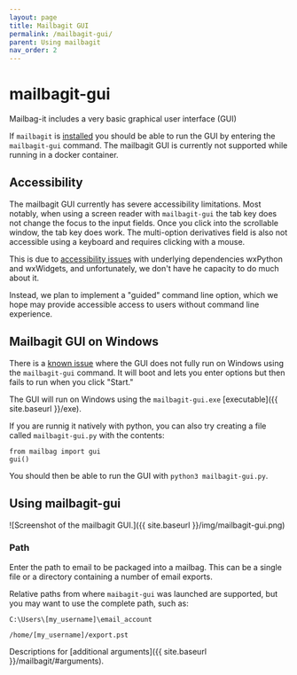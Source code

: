 ```yaml
---
layout: page
title: Mailbagit GUI
permalink: /mailbagit-gui/
parent: Using mailbagit
nav_order: 2
---
```


# mailbagit-gui

Mailbag-it includes a very basic graphical user interface (GUI)

If `mailbagit` is [installed](http://localhost:4000/mailbag/python/) you should be able to run the GUI by entering the `mailbagit-gui` command. The mailbagit GUI is currently not supported while running in a docker container.

## Accessibility

The mailbagit GUI currently has severe accessibility limitations. Most notably, when using a screen reader with `mailbagit-gui` the tab key does not change the focus to the input fields. Once you click into the scrollable window, the tab key does work. The multi-option derivatives field is also not accessible using a keyboard and requires clicking with a mouse.

This is due to [accessibility issues](https://github.com/chriskiehl/Gooey/issues/747) with underlying dependencies wxPython and wxWidgets, and unfortunately, we don't have he capacity to do much about it.

Instead, we plan to implement a "guided" command line option, which we hope may provide accessible access to users without command line experience.

## Mailbagit GUI on Windows 

There is a [known issue](https://github.com/UAlbanyArchives/mailbag/issues/155) where the GUI does not fully run on Windows using the `mailbagit-gui` command. It will boot and lets you enter options but then fails to run when you click "Start."

The GUI will run on Windows using the `mailbagit-gui.exe` [executable]({{ site.baseurl }}/exe).

If you are runnig it natively with python, you can also try creating a file called `mailbagit-gui.py` with the contents:

```
from mailbag import gui
gui()
```

You should then be able to run the GUI with `python3 mailbagit-gui.py`.

## Using mailbagit-gui 

![Screenshot of the mailbagit GUI.]({{ site.baseurl }}/img/mailbagit-gui.png)


### Path

Enter the path to email to be packaged into a mailbag. This can be a single file or a directory containing a number of email exports.

Relative paths from where `maibagit-gui` was launched are supported, but you may want to use the complete path, such as:

`C:\Users\[my_username]\email_account`

`/home/[my_username]/export.pst`


Descriptions for [additional arguments]({{ site.baseurl }}/mailbagit/#arguments).
